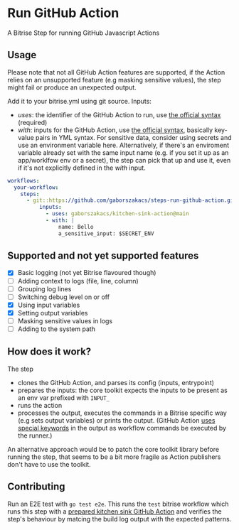 # Run GitHub Action

A Bitrise Step for running GitHub Javascript Actions

## Usage

Please note that not all GitHub Action features are supported, if the Action
relies on an unsupported feature (e.g masking sensitive values), the step might
fail or produce an unexpected output.

Add it to your bitrise.yml using git source. Inputs:
- *uses*: the identifier of the GitHub Action to run, use [the official syntax](https://docs.github.com/en/actions/reference/workflow-syntax-for-github-actions#jobsjob_idstepsuses) (required)
- *with*: inputs for the GitHub Action, use [the official
  syntax](https://docs.github.com/en/actions/reference/workflow-syntax-for-github-actions#jobsjob_idstepswith), basically key-value pairs in YML syntax. For sensitive data, consider using secrets and use an environment variable here. Alternatively, if there's an enviroment variable already set with the same input name (e.g. if you set it up as an app/worklfow env or a secret), the step can pick that up and use it, even if it's not explicitly defined in the *with* input.

```yaml
workflows:
  your-workflow:
    steps:
      - git::https://github.com/gaborszakacs/steps-run-github-action.git@master:
          inputs:
            - uses: gaborszakacs/kitchen-sink-action@main
            - with: |
                name: Bello
                a_sensitive_input: $SECRET_ENV
```

## Supported and not yet supported features

- [x] Basic logging (not yet Bitrise flavoured though)
- [ ] Adding context to logs (file, line, column)
- [ ] Grouping log lines
- [ ] Switching debug level on or off
- [x] Using input variables
- [x] Setting output variables
- [ ] Masking sensitive values in logs
- [ ] Adding to the system path

## How does it work?

The step
- clones the GitHub Action, and parses its config (inputs, entrypoint)
- prepares the inputs: the core toolkit expects the inputs to be present as an
  env var prefixed with `INPUT_`
- runs the action
- processes the output, executes the commands in a Bitrise specific way (e.g
  sets output variables) or prints the output. (GitHub Action [uses special
keywords](https://docs.github.com/en/actions/reference/workflow-commands-for-github-actions) in the output as workflow commands be executed by the runner.)

An alternative approach would be to patch the core toolkit library before
running the step, that seems to be a bit more fragile as Action publishers don't
have to use the toolkit.


## Contributing

Run an E2E test with `go test e2e`. This runs the `test` bitrise workflow which
runs this step with a [prepared kitchen sink GitHub Action](https://github.com/gaborszakacs/kitchen-sink-action) and verifies the step's behaviour by matcing the build log output with the expected patterns.
